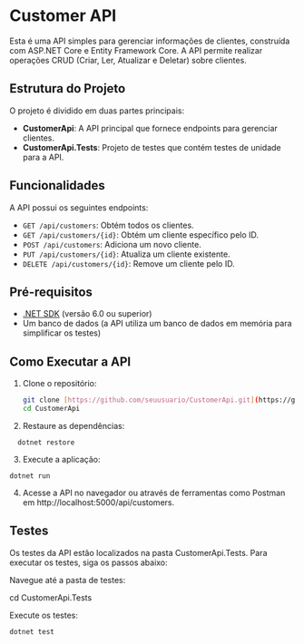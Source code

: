 # Customer API

Esta é uma API simples para gerenciar informações de clientes, construída com ASP.NET Core e Entity Framework Core. A API permite realizar operações CRUD (Criar, Ler, Atualizar e Deletar) sobre clientes.

## Estrutura do Projeto

O projeto é dividido em duas partes principais:

- **CustomerApi**: A API principal que fornece endpoints para gerenciar clientes.
- **CustomerApi.Tests**: Projeto de testes que contém testes de unidade para a API.

## Funcionalidades

A API possui os seguintes endpoints:

- `GET /api/customers`: Obtém todos os clientes.
- `GET /api/customers/{id}`: Obtém um cliente específico pelo ID.
- `POST /api/customers`: Adiciona um novo cliente.
- `PUT /api/customers/{id}`: Atualiza um cliente existente.
- `DELETE /api/customers/{id}`: Remove um cliente pelo ID.

## Pré-requisitos

- [.NET SDK](https://dotnet.microsoft.com/download) (versão 6.0 ou superior)
- Um banco de dados (a API utiliza um banco de dados em memória para simplificar os testes)

## Como Executar a API

1. Clone o repositório:

   ```bash
   git clone [https://github.com/seuusuario/CustomerApi.git](https://github.com/jonathanrochac/Customer_API.git)
   cd CustomerApi

2. Restaure as dependências:

 ```
   dotnet restore
```

3. Execute a aplicação:

```
dotnet run
```

4. Acesse a API no navegador ou através de ferramentas como Postman em http://localhost:5000/api/customers.

## Testes
Os testes da API estão localizados na pasta CustomerApi.Tests. Para executar os testes, siga os passos abaixo:

Navegue até a pasta de testes:

cd CustomerApi.Tests

Execute os testes:
```
dotnet test
```

